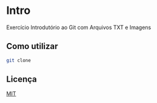 # Intro

Exercício Introdutório ao Git com Arquivos TXT e Imagens

## Como utilizar 

```bash
git clone
```

## Licença
[MIT](https://choosealicense.com/licenses/mit/)

